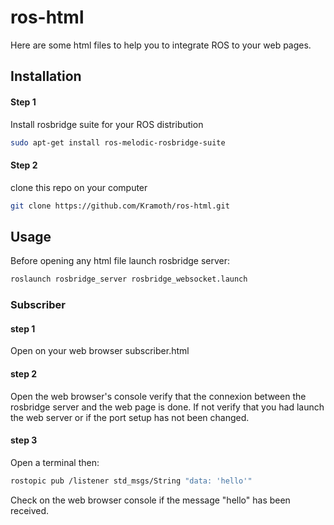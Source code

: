 # ros-html

Here are some html files to help you to integrate ROS to your web pages.

## Installation
#### Step 1
Install rosbridge suite for your ROS distribution
```sh
sudo apt-get install ros-melodic-rosbridge-suite
```

#### Step 2
clone this repo on your computer
```sh
git clone https://github.com/Kramoth/ros-html.git
```
## Usage
Before opening any html file launch rosbridge server:
```sh
roslaunch rosbridge_server rosbridge_websocket.launch
```
### Subscriber
#### step 1
Open on your web browser subscriber.html
#### step 2
Open the web browser's console verify that the connexion between the rosbridge server and the web page is done.
If not verify that you had launch the web server or if the port setup has not been changed.
#### step 3
Open a terminal then:
```sh
rostopic pub /listener std_msgs/String "data: 'hello'"  
```
Check on the web browser console if the message "hello" has been received.

















